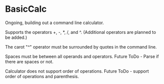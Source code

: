 # BasicCalc
Ongoing, building out a command line calculator.

Supports the operators +, -, *, /, and ^. (Additional operators are planned to be added.)

The carot "^" operator must be surrounded by quotes in the command line.

Spaces must be between all operands and operators. Future ToDo - Parse if there are spaces or not.

Calculator does not support order of operations. Future ToDo - support order of operations and parenthesis.




